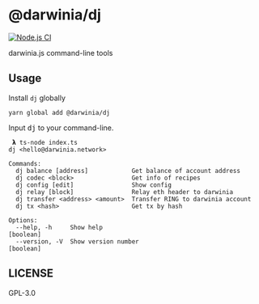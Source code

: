 # @darwinia/dj

[![Node.js CI][workflow-badge]][github]

darwinia.js command-line tools

## Usage

Install `dj` globally

```shell
yarn global add @darwinia/dj
```

Input <kbd>dj</kbd> to your command-line.

```text
 𝝺 ts-node index.ts 
dj <hello@darwinia.network>

Commands:
  dj balance [address]            Get balance of account address
  dj codec <block>                Get info of recipes
  dj config [edit]                Show config
  dj relay [block]                Relay eth header to darwinia
  dj transfer <address> <amount>  Transfer RING to darwinia account
  dj tx <hash>                    Get tx by hash

Options:
  --help, -h     Show help                                             [boolean]
  --version, -V  Show version number                                   [boolean]
```
  
## LICENSE

GPL-3.0

[github]: https://github.com/darwinia-network/darwinia.js
[workflow-badge]: https://github.com/darwinia-network/darwinia.js/workflows/Node.js%20CI/badge.svg
